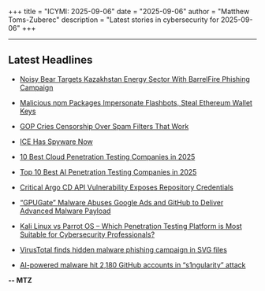 +++
title = "ICYMI: 2025-09-06"
date = "2025-09-06"
author = "Matthew Toms-Zuberec"
description = "Latest stories in cybersecurity for 2025-09-06"
+++

---------------------------------------------------------------------------
## Latest Headlines
- [Noisy Bear Targets Kazakhstan Energy Sector With BarrelFire Phishing Campaign](https://thehackernews.com/2025/09/noisy-bear-targets-kazakhstan-energy.html)

- [Malicious npm Packages Impersonate Flashbots, Steal Ethereum Wallet Keys](https://thehackernews.com/2025/09/malicious-npm-packages-impersonate.html)

- [GOP Cries Censorship Over Spam Filters That Work](https://krebsonsecurity.com/2025/09/gop-cries-censorship-over-spam-filters-that-work/)

- [ICE Has Spyware Now](https://www.wired.com/story/ice-has-spyware-now/)

- [10 Best Cloud Penetration Testing Companies in 2025](https://cybersecuritynews.com/best-cloud-penetration-testing-companies/)

- [Top 10 Best AI Penetration Testing Companies in 2025](https://cybersecuritynews.com/best-ai-penetration-testing-companies/)

- [Critical Argo CD API Vulnerability Exposes Repository Credentials](https://cybersecuritynews.com/argo-cd-api-vulnerability/)

- [“GPUGate” Malware Abuses Google Ads and GitHub to Deliver Advanced Malware Payload](https://cybersecuritynews.com/gpugate-abuses-google-ads/)

- [Kali Linux vs Parrot OS – Which Penetration Testing Platform is Most Suitable for Cybersecurity Professionals?](https://cybersecuritynews.com/kali-linux-vs-parrot-os/)

- [VirusTotal finds hidden malware phishing campaign in SVG files](https://www.bleepingcomputer.com/news/security/virustotal-finds-hidden-malware-phishing-campaign-in-svg-files/)

- [AI-powered malware hit 2,180 GitHub accounts in “s1ngularity” attack](https://www.bleepingcomputer.com/news/security/ai-powered-malware-hit-2-180-github-accounts-in-s1ngularity-attack/)

**-- MTZ**